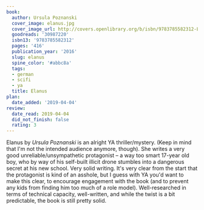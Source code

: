 ```yaml
---
book:
  author: Ursula Poznanski
  cover_image: elanus.jpg
  cover_image_url: http://covers.openlibrary.org/b/isbn/9783785582312-L.jpg
  goodreads: '30987220'
  isbn13: '9783785582312'
  pages: '416'
  publication_year: '2016'
  slug: elanus
  spine_color: '#abbc8a'
  tags:
  - german
  - scifi
  - ya
  title: Elanus
plan:
  date_added: '2019-04-04'
review:
  date_read: 2019-04-04
  did_not_finish: false
  rating: 3
---
```


Elanus by *Ursula Poznanski* is an alright YA thriller/mystery. (Keep in mind that I'm not the intended audience anymore, though). She writes a very good unreliable/unsympathetic protagonist – a way too smart 17-year old boy, who by way of his self-built illicit drone stumbles into a dangerous secret at his new school. Very solid writing. It's very clear from the start that the protagonist is kind of an asshole, but I guess with YA you'd want to make this clear, to encourage engagement with the book (and to prevent any kids from finding him too much of a role model). Well-researched in terms of technical capacity, well-written, and while the twist is a bit predictable, the book is still pretty solid.
